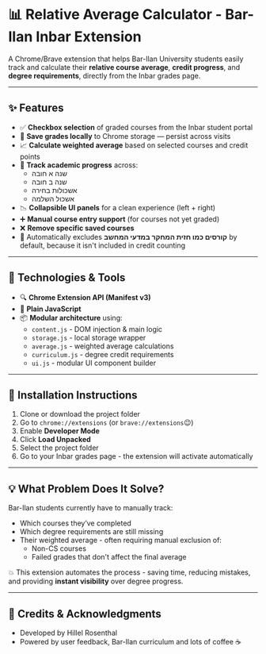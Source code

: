 # 📊 Relative Average Calculator - Bar-Ilan Inbar Extension

A Chrome/Brave extension that helps Bar-Ilan University students easily track and calculate their **relative course average**, **credit progress**, and **degree requirements**, directly from the Inbar grades page.

---

## ✨ Features

- ✅ **Checkbox selection** of graded courses from the Inbar student portal
- 💾 **Save grades locally** to Chrome storage — persist across visits
- 📈 **Calculate weighted average** based on selected courses and credit points
- 🧮 **Track academic progress** across:
  - שנה א חובה
  - שנה ב חובה
  - אשכולות בחירה
  - אשכול השלמה
- 📉 **Collapsible UI panels** for a clean experience (left + right)
- ➕ **Manual course entry support** (for courses not yet graded)
- ❌ **Remove specific saved courses**
- 🧪 Automatically excludes **קורסים כמו חזית המחקר במדעי המחשב** by default, because it isn't included in credit counting

---

## 🔧 Technologies & Tools

- 🔍 **Chrome Extension API (Manifest v3)**
- 🧩 **Plain JavaScript**
- 📦 **Modular architecture** using:
  - `content.js` - DOM injection & main logic
  - `storage.js` - local storage wrapper
  - `average.js` - weighted average calculations
  - `curriculum.js` - degree credit requirements
  - `ui.js` - modular UI component builder

---

## 🚀 Installation Instructions

1. Clone or download the project folder
2. Go to `chrome://extensions` (or `brave://extensions`😉)
3. Enable **Developer Mode**
4. Click **Load Unpacked**
5. Select the project folder
6. Go to your Inbar grades page - the extension will activate automatically

---

## 💡 What Problem Does It Solve?

Bar-Ilan students currently have to manually track:
- Which courses they’ve completed
- Which degree requirements are still missing
- Their weighted average - often requiring manual exclusion of:
  - Non-CS courses
  - Failed grades that don't affect the final average

💥 This extension automates the process - saving time, reducing mistakes, and providing **instant visibility** over degree progress.

---

## 🧠 Credits & Acknowledgments

- Developed by Hillel Rosenthal
- Powered by user feedback, Bar-Ilan curriculum and lots of coffee ☕
